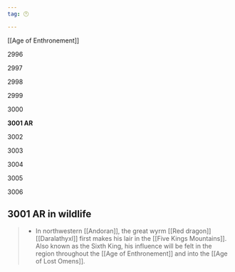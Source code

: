 ```yaml
---
tag: 🕛

---
```

[[Age of Enthronement]]


2996

2997

2998

2999

3000

**3001 AR**

3002

3003

3004

3005

3006



## 3001 AR in wildlife

>  - In northwestern [[Andoran]], the great wyrm [[Red dragon]] [[Daralathyxl]] first makes his lair in the [[Five Kings Mountains]].  Also known as the Sixth King, his influence will be felt in the region throughout the [[Age of Enthronement]] and into the [[Age of Lost Omens]].






